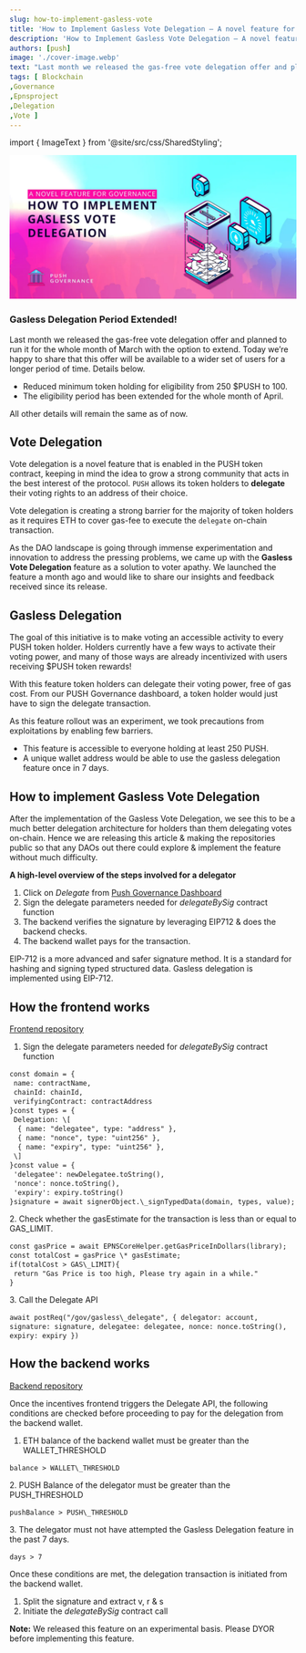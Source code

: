 ```yaml
---
slug: how-to-implement-gasless-vote
title: 'How to Implement Gasless Vote Delegation — A novel feature for Governance'
description: 'How to Implement Gasless Vote Delegation — A novel feature for Governance'
authors: [push]
image: './cover-image.webp'
text: "Last month we released the gas-free vote delegation offer and planned to run it for the whole month of March with the option to extend. Today we’re happy to share that this offer will be available to a wider set of users for a longer period of time. Details below."
tags: [ Blockchain
,Governance
,Epnsproject
,Delegation
,Vote ]
---
```

import { ImageText } from '@site/src/css/SharedStyling';

![Cover image of How to Implement Gasless Vote Delegation — A novel feature for Governance](./cover-image.webp)

<!--truncate-->


### Gasless Delegation Period Extended!

Last month we released the gas-free vote delegation offer and planned to run it for the whole month of March with the option to extend. Today we’re happy to share that this offer will be available to a wider set of users for a longer period of time. Details below.

*   Reduced minimum token holding for eligibility from 250 $PUSH to 100.
*   The eligibility period has been extended for the whole month of April.

All other details will remain the same as of now.

Vote Delegation
---------------

Vote delegation is a novel feature that is enabled in the PUSH token contract, keeping in mind the idea to grow a strong community that acts in the best interest of the protocol. `PUSH` allows its token holders to **delegate** their voting rights to an address of their choice.

Vote delegation is creating a strong barrier for the majority of token holders as it requires ETH to cover gas-fee to execute the `delegate` on-chain transaction.

As the DAO landscape is going through immense experimentation and innovation to address the pressing problems, we came up with the **Gasless Vote Delegation** feature as a solution to voter apathy. We launched the feature a month ago and would like to share our insights and feedback received since its release.

Gasless Delegation
------------------

The goal of this initiative is to make voting an accessible activity to every PUSH token holder. Holders currently have a few ways to activate their voting power, and many of those ways are already incentivized with users receiving $PUSH token rewards!

With this feature token holders can delegate their voting power, free of gas cost. From our PUSH Governance dashboard, a token holder would just have to sign the delegate transaction.

As this feature rollout was an experiment, we took precautions from exploitations by enabling few barriers.

*   This feature is accessible to everyone holding at least 250 PUSH.
*   A unique wallet address would be able to use the gasless delegation feature once in 7 days.

How to implement Gasless Vote Delegation
----------------------------------------

After the implementation of the Gasless Vote Delegation, we see this to be a much better delegation architecture for holders than them delegating votes on-chain. Hence we are releasing this article & making the repositories public so that any DAOs out there could explore & implement the feature without much difficulty.

**A high-level overview of the steps involved for a delegator**

1.  Click on _Delegate_ from [Push Governance Dashboard](https://incentives.epns.io/)
2.  Sign the delegate parameters needed for _delegateBySig_ contract function
3.  The backend verifies the signature by leveraging EIP712 & does the backend checks.
4.  The backend wallet pays for the transaction.

EIP-712 is a more advanced and safer signature method. It is a standard for hashing and signing typed structured data. Gasless delegation is implemented using EIP-712.

How the frontend works
----------------------

[Frontend repository](https://github.com/push-protocol/push-incentives-dapp)

1.  Sign the delegate parameters needed for _delegateBySig_ contract function

```
const domain = {  
 name: contractName,  
 chainId: chainId,  
 verifyingContract: contractAddress  
}const types = {  
 Delegation: \[  
  { name: "delegatee", type: "address" },  
  { name: "nonce", type: "uint256" },  
  { name: "expiry", type: "uint256" },  
 \]  
}const value = {  
 'delegatee': newDelegatee.toString(),  
 'nonce': nonce.toString(),  
 'expiry': expiry.toString()  
}signature = await signerObject.\_signTypedData(domain, types, value);
```

2\. Check whether the gasEstimate for the transaction is less than or equal to GAS\_LIMIT.

```
const gasPrice = await EPNSCoreHelper.getGasPriceInDollars(library);  
const totalCost = gasPrice \* gasEstimate;  
if(totalCost > GAS\_LIMIT){  
 return "Gas Price is too high, Please try again in a while."  
}
```

3\. Call the Delegate API

```
await postReq("/gov/gasless\_delegate", { delegator: account, signature: signature, delegatee: delegatee, nonce: nonce.toString(), expiry: expiry })
```

How the backend works
---------------------

[Backend repository](https://github.com/push-protocol/push-incentives-backend)

Once the incentives frontend triggers the Delegate API, the following conditions are checked before proceeding to pay for the delegation from the backend wallet.

1.  ETH balance of the backend wallet must be greater than the WALLET\_THRESHOLD

```
balance > WALLET\_THRESHOLD
```

2\. PUSH Balance of the delegator must be greater than the PUSH\_THRESHOLD

```
pushBalance > PUSH\_THRESHOLD
```

3\. The delegator must not have attempted the Gasless Delegation feature in the past 7 days.

```
days > 7
```

Once these conditions are met, the delegation transaction is initiated from the backend wallet.

1.  Split the signature and extract v, r & s
2.  Initiate the _delegateBySig_ contract call

**Note:** We released this feature on an experimental basis. Please DYOR before implementing this feature.
